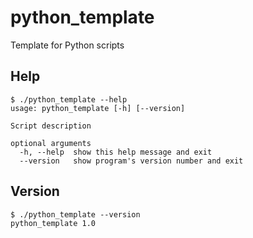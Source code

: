 # python_template
Template for Python scripts

## Help
```
$ ./python_template --help
usage: python_template [-h] [--version]

Script description

optional arguments
  -h, --help  show this help message and exit
  --version   show program's version number and exit
```

## Version
```
$ ./python_template --version
python_template 1.0
```